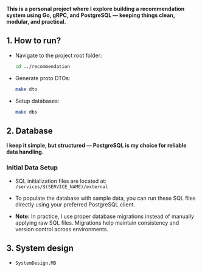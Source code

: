 **This is a personal project where I explore building a recommendation system using Go, gRPC, and PostgreSQL — keeping things clean, modular, and practical.**

## 1. How to run?

- Navigate to the project root folder:
  ```bash
  cd ../recommendation
  ```

- Generate proto DTOs: 
    ```bash
    make dto
    ```
  

- Setup databases:
    ```bash
    make dbs
  ```
  

## 2. Database

**I keep it simple, but structured — PostgreSQL is my choice for reliable data handling.**

### Initial Data Setup

- SQL initialization files are located at:  
  `/services/$(SERVICE_NAME)/external`

- To populate the database with sample data, you can run these SQL files directly using your preferred PostgreSQL client.

- **Note:** In practice, I use proper database migrations instead of manually applying raw SQL files. Migrations help maintain consistency and version control across environments.


## 3. System design

- `SystemDesign.MD`